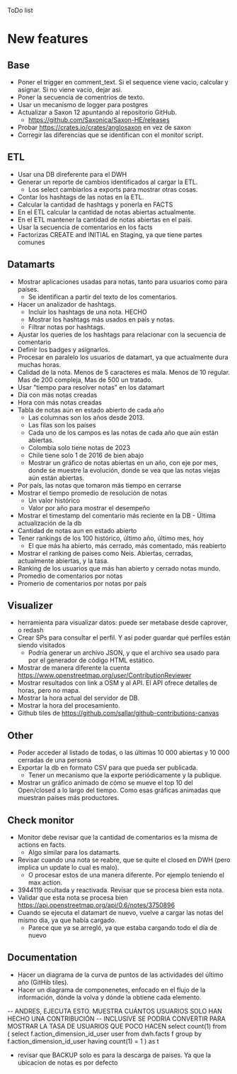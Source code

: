 ToDo list

# New features

## Base

* Poner el trigger en comment_text. Si el sequence viene vacio, calcular y
  asignar. Si no viene vacio, dejar asi.
* Poner la secuencia de comentrios de texto.
* Usar un mecanismo de logger para postgres
* Actualizar a Saxon 12 apuntando al repositorio GitHub.
  * https://github.com/Saxonica/Saxon-HE/releases
* Probar https://crates.io/crates/anglosaxon en vez de saxon
* Corregir las diferencias que se identifican con el monitor script.

## ETL

* Usar una DB direferente para el DWH
* Generar un reporte de cambios identificados al cargar la ETL.
  * Los select cambiarlos a exports para mostrar otras cosas.
* Contar los hashtags de las notas en la ETL.
* Calcular la cantidad de hashtags y ponerla en FACTS
* En el ETL calcular la cantidad de notas abiertas actualmente.
* En el ETL mantener la cantidad de notas abiertas en el país.
* Usar la secuencia de comentarios en los facts
* Factorizas CREATE and INITIAL en Staging, ya que tiene partes comunes

## Datamarts

* Mostrar aplicaciones usadas para notas, tanto para usuarios como para países.
  * Se identifican a partir del texto de los comentarios.
* Hacer un analizador de hashtags.
  * Incluir los hashtags de una nota. HECHO
  * Mostrar los hashtags más usados en país y notas.
  * Filtrar notas por hashtags.
* Ajustar los queries de los hashtags para relacionar con la secuencia de comentario
* Definir los badges y asignarlos.
* Procesar en paralelo los usuarios de datamart, ya que actualmente dura muchas
  horas.
* Calidad de la nota. Menos de 5 caracteres es mala. Menos de 10 regular. Mas de
  200 compleja, Mas de 500 un tratado.
* Usar "tiempo para resolver notas" en los datamart
* Día con más notas creadas
* Hora con más notas creadas
* Tabla de notas aún en estado abierto de cada año
  * Las columnas son los años desde 2013.
  * Las filas son los países
  * Cada uno de los campos es las notas de cada año que aún están abiertas.
  * Colombia solo tiene notas de 2023
  * Chile tiene solo 1 de 2016 de bien abajo
  * Mostrar un gráfico de notas abiertas en un año, con eje por mes, donde
    se muestre la evolución, donde se vea que las notas viejas aún están abiertas.
* Por país, las notas que tomaron más tiempo en cerrarse
* Mostrar el tiempo promedio de resolución de notas
  * Un valor histórico
  * Valor por año para mostrar el desempeño
* Mostrar el timestamp del comentario más reciente en la DB - Última actualización de la db
* Cantidad de notas aun en estado abierto
* Tener rankings de los 100 histórico, último año, último mes, hoy
  * El que más ha abierto, más cerrado, más comentado, más reabierto
* Mostrar el ranking de países como Neis. Abiertas, cerradas, actualmente
  abiertas, y la tasa.
* Ranking de los usuarios que más han abierto y cerrado notas mundo.
* Promedio de comentarios por notas
* Promerio de comentarios por notas por país

## Visualizer

* herramienta para visualizar datos: puede ser metabase desde caprover, o redash
* Crear SPs para consultar el perfil. Y así poder guardar qué perfiles están
  siendo visitados
  * Podría generar un archivo JSON, y que el archivo sea usado para por el
    generador de código HTML estático.
* Mostrar de manera diferente la cuenta https://www.openstreetmap.org/user/ContributionReviewer
* Mostrar resultados con link a OSM y al API. El API ofrece detalles de horas, pero no mapa.
* Mostrar la hora actual del servidor de DB.
* Mostrar la hora del procesamiento.
* Github tiles de https://github.com/sallar/github-contributions-canvas

## Other

* Poder acceder al listado de todas, o las últimas 10 000 abiertas y 10 000
  cerradas de una persona
* Exportar la db en formato CSV para que pueda ser publicada.
  * Tener un mecanismo que la exporte periódicamente y la publique.
* Mostrar un gráfico animado de cómo se mueve el top 10 del Open/closed a lo
  largo del tiempo. Como esas gráficas animadas que muestran países más
  productores.

## Check monitor

* Monitor debe revisar que la cantidad de comentarios es la misma de actions en
  facts.
  * Algo similar para los datamarts.
* Revisar cuando una nota se reabre, que se quite el closed en DWH (pero implica
  un update lo cual es malo).
  * O procesar estos de una manera diferente. Por ejemplo teniendo el max
    action.
* 3944119 ocultada y reactivada. Revisar que se procesa bien esta nota.
* Validar que esta nota se procesa bien https://api.openstreetmap.org/api/0.6/notes/3750896
* Cuando se ejecuta el datamart de nuevo, vuelve a cargar las notas del mismo
  dia, ya que había cargado.
  * Parece que ya se arregló, ya que estaba cargando todo el día de nuevo

## Documentation

* Hacer un diagrama de la curva de puntos de las actividades del último año
  (GitHib tiles).
* Hacer un diagrama de componenetes, enfocado en el flujo de la información,
  dónde la volva y dónde la obtiene cada elemento.


-- ANDRES, EJECUTA ESTO. MUESTRA CUÁNTOS USUARIOS SOLO HAN HECHO UNA CONTRIBUCIÓN
-- INCLUSIVE SE PODRIA CONVERTIR PARA MOSTRAR LA TASA DE USUARIOS QUE POCO HACEN
select count(1)
from (
 select f.action_dimension_id_user user
 from dwh.facts f
 group by f.action_dimension_id_user
 having count(1) = 1
) as t



* revisar que BACKUP solo es para la descarga de paises. Ya que la ubicacion
de notas es por defecto


